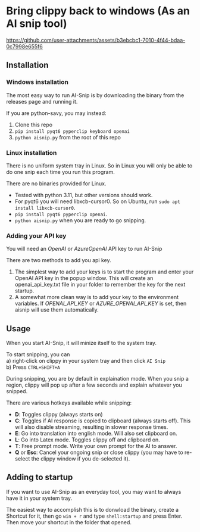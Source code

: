 # Bring clippy back to windows (As an AI snip tool)
https://github.com/user-attachments/assets/b3ebcbc1-7010-4f44-bdaa-0c7998e655f6

## Installation
### Windows installation
The most easy way to run AI-Snip is by downloading the binary from the releases page and running it.

If you are python-savy, you may instead:
1. Clone this repo
2. `pip install pyqt6 pyperclip keyboard openai`
3. `python aisnip.py` from the root of this repo

### Linux installation
There is no uniform system tray in Linux. So in Linux you will only be able to do one snip each time you run this program.

There are no binaries provided for Linux.

* Tested with python 3.11, but other versions should work.
* For pyqt6 you will need libxcb-cursor0. So on Ubuntu, run `sudo apt install libxcb-cursor0`.
* `pip install pyqt6 pyperclip openai`.
* `python aisnip.py` when you are ready to go snipping.

### Adding your API key
You will need an *OpenAI* or *AzureOpenAI* API key to run AI-Snip

There are two methods to add you api key.
1. The simplest way to add your keys is to start the program and enter your OpenAI API key in the popup window. This will create an openai_api_key.txt file in your folder to remember the key for the next startup.
2. A somewhat more clean way is to add your key to the environment variables. If *OPENAI_API_KEY* or *AZURE_OPENAI_API_KEY* is set, then aisnip will use them automatically.

## Usage
When you start AI-Snip, it will minize itself to the system tray.

To start snipping, you can  
a) right-click on clippy in your system tray and then click `AI Snip`  
b) Press `CTRL+SHIFT+A`

During snipping, you are by default in explaination mode. When you snip a region, clippy will pop up after a few seconds and explain whatever you snipped.

There are various hotkeys available while snipping:
* **D**: Toggles clippy (always starts on)
* **C**: Toggles if AI response is copied to clipboard (always starts off). This will also disable streaming, resulting in slower response times.
* **E**: Go into translation into english mode. Will also set clipboard on.
* **L**: Go into Latex mode. Toggles clippy off and clipboard on.
* **T**: Free prompt mode. Write your own prompt for the AI to answer.
* **Q** or **Esc**: Cancel your ongoing snip or close clippy (you may have to re-select the clippy window if you de-selected it).

## Adding to startup
If you want to use AI-Snip as an everyday tool, you may want to always have it in your system tray.

The easiest way to accomplish this is to donwload the binary, create a Shortcut for it, then go `win + r` and type `shell:startup` and press Enter. Then move your shortcut in the folder that opened.
